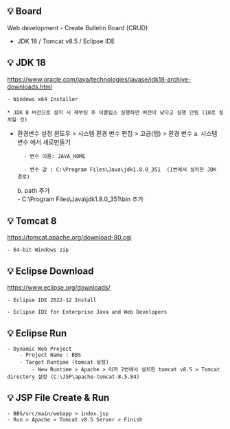 ## 💡 Board
Web development - Create Bulletin Board (CRUD)
* JDK 18 / Tomcat v8.5 / Eclipse IDE


## 💡 JDK 18 
https://www.oracle.com/java/technologies/javase/jdk18-archive-downloads.html

    - Windows x64 Installer 
    
    * JDK 8 버전으로 설치 시 재부팅 후 이클립스 실행하면 버전이 낮다고 실행 안됨 (18로 설치할 것)

* 환경변수 설정 
윈도우 > 시스템 환경 변수 편집 > 고급(탭) > 환경 변수 
    a. 시스템 변수 에서 새로만들기 
    
        - 변수 이름: JAVA_HOME
        
        - 변수 값 : C:\Program Files\Java\jdk1.8.0_351  (1번에서 설치한 JDK 경로)

    b. path 추가  
        - C:\Program Files\Java\jdk1.8.0_351\bin 추가


## 💡 Tomcat 8 
https://tomcat.apache.org/download-80.cgi

    - 64-bit Windows zip


## 💡 Eclipse Download 
https://www.eclipse.org/downloads/

    - Eclipse IDE 2022‑12 Install
    
    - Eclipse IDE for Enterprise Java and Web Developers 

## 💡 Eclipse Run
    - Dynamic Web Project
        - Project Name : BBS
        - Target Runtime (tomcat 설정)
            - New Runtime > Apache > 아까 2번에서 설치한 tomcat v8.5 > Tomcat directory 설정 (C:\JSP\apache-tomcat-8.5.84)

## 💡 JSP File Create & Run

    - BBS/src/main/webapp > index.jsp 
    - Run > Apache > Tomcat v8.5 Server > Finish

